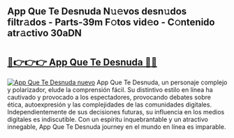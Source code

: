 ## App Que Te Desnuda N𝚞𝚎vos desn𝚞dos filtr𝚊dos - Parts-39m F𝚘tos vid𝚎o - C𝚘ntenido atr𝚊ctivo 30aDN

# <h2><a href="http://mbdktn.tromn.icu/?c=App+Que+Te+Desnuda">🔗👉👉👉 App Que Te Desnuda 🔗🔗</a></h2>

[![App Que Te Desnuda nuevo](https://i.imgur.com/pEAQMta.gif)](http://mbdktn.tromn.icu/?c=App+Que+Te+Desnuda)
App Que Te Desnuda, un personaje complejo y polarizador, elude la comprensión fácil. Su distintivo estilo en línea ha cautivado y provocado a los espectadores, provocando debates sobre ética, autoexpresión y las complejidades de las comunidades digitales. Independientemente de sus decisiones futuras, su influencia en los medios digitales es indiscutible. Con un espíritu inquebrantable y un atractivo innegable, App Que Te Desnuda journey en el mundo en línea es imparable.
